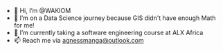 - 👋 Hi, I’m @WAKIOM
- 👀 I’m on a Data Science journey because GIS didn't have enough Math for me!
- 🌱 I’m currently taking a software engineering course at ALX Africa
- 📫 Reach me via agnessmanga@outlook.com

<!---
WAKIOM/WAKIOM is a ✨ special ✨ repository because its `README.md` (this file) appears on your GitHub profile.
You can click the Preview link to take a look at your changes.
--->
